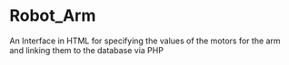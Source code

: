 # Robot_Arm
An Interface in HTML  for specifying the values of the motors for the arm  and linking them to the database via PHP
